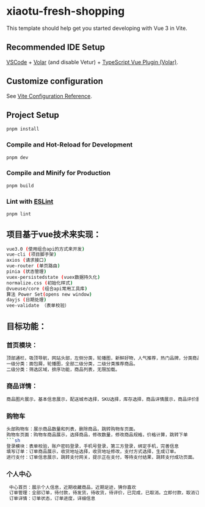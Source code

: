 # xiaotu-fresh-shopping

This template should help get you started developing with Vue 3 in Vite.

## Recommended IDE Setup

[VSCode](https://code.visualstudio.com/) + [Volar](https://marketplace.visualstudio.com/items?itemName=Vue.volar) (and disable Vetur) + [TypeScript Vue Plugin (Volar)](https://marketplace.visualstudio.com/items?itemName=Vue.vscode-typescript-vue-plugin).

## Customize configuration

See [Vite Configuration Reference](https://vitejs.dev/config/).

## Project Setup

```sh
pnpm install
```

### Compile and Hot-Reload for Development

```sh
pnpm dev
```

### Compile and Minify for Production

```sh
pnpm build
```

### Lint with [ESLint](https://eslint.org/)

```sh
pnpm lint
```
## 项目基于vue技术来实现：
```sh
vue3.0 (使用组合api的方式来开发)
vue-cli (项目脚手架)
axios (请求接口)
vue-router (单页路由)
pinia (状态管理)
vuex-persistedstate (vuex数据持久化)
normalize.css (初始化样式)
@vueuse/core (组合api常用工具库)
算法 Power Set(opens new window)
dayjs (日期处理)
vee-validate （表单校验）
```
## 目标功能：
### 首页模块：
```sh
顶部通栏，吸顶导航，网站头部，左侧分类，轮播图，新鲜好物，人气推荐，热门品牌，分类商品推荐，专题推荐，网站底部。
一级分类：面包屑，轮播图，全部二级分类，二级分类推荐商品。
二级分类：筛选区域，排序功能，商品列表，无限加载。
```
### 商品详情：
```sh
商品图片展示，基本信息展示，配送城市选择，SKU选择，库存选择，商品详情展示，商品评价展示，24小时热销，相关专题，加入购物车。
```
### 购物车
```sh
头部购物车：展示商品数量和列表，删除商品，跳转购物车页面。
购物车页面：购物车商品展示，选择商品，修改数量，修改商品规格，价格计算，跳转下单
```sh
登录模块：表单校验，账户密码登录，手机号登录，第三方登录，绑定手机，完善信息
填写订单：订单商品展示，收货地址选择，收货地址修改，支付方式选择，生成订单。
进行支付：订单信息展示，跳转支付网关，提示正在支付，等待支付结果，跳转支付成功页面。
```
### 个人中心
```sh
 中心首页：展示个人信息，近期收藏商品，近期足迹，猜你喜欢
 订单管理：全部订单，待付款，待发货，待收货，待评价，已完成，已取消。立即付款，取消订单，确认收货，删除订单，查看物流。
 订单详情：订单状态，订单进度，详细信息
```